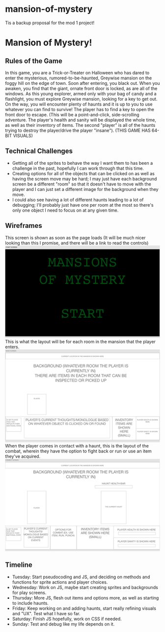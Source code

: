 # mansion-of-mystery
Tis a backup proposal for the mod 1 project!

# Mansion of Mystery!

## Rules of the Game
In this game, you are a Trick-or-Treater on Halloween who has dared to enter the mysterious, rumored-to-be-haunted, Greywise mansion on the foggy hill on the edge of town. Soon after entering, you black out. When you awaken, you find that the giant, ornate front door is locked, as are all of the windows. As this young explorer, armed only with your bag of candy and a flashlight, you must explore Greywise mansion, looking for a key to get out. On the way, you will encounter plenty of haunts and it is up to you to use whatever you can find to survive! The player has to find a key to open the front door to escape. (This will be a point-and-click, side-scrolling adventure. The player's health and sanity will be displayed the whole time, as well as their inventory of items. The second "player" is all of the haunts trying to destroy the player/drive the player "insane"). (THIS GAME HAS 64-BIT VISUALS)

## Technical Challenges
- Getting all of the sprites to behave the way I want them to has been a challenge in the past, hopefully I can work through that this time.
- Creating options for all of the objects that can be clicked on as well as having the screen move may be hard; I may just have each background screen be a different "room" so that it doesn't have to move with the player and I can just set a different image for the background when they move.
- I could also see having a lot of different haunts leading to a lot of debugging; I'll probably just have one per room at the most so there's only one object I need to focus on at any given time.

## Wireframes 
This screen is shown as soon as the page loads (It will be much nicer looking than this I promise, and there will be a link to read the controls)
![](./wireframes/start-screen.png) 
This is what the layout will be for each room in the mansion that the player enters.
![](./wireframes/main-play.png) 
When the player comes in contact with a haunt, this is the layout of the combat, wherein they have the option to fight back or run or use an item they've acquired.
![](./wireframes/combat.png) 

## Timeline
<ul>
<li> Tuesday: Start pseudocoding and JS, and deciding on methods and functions for sprite actions and player choices.
<br>
<li> Wednesday: Work on JS, maybe start creating sprites and backgrounds for play screens.
<br>
<li> Thursday: More JS, flesh out items and options more, as well as starting to include haunts. 
<br>
<li> Friday: Keep working on and adding haunts, start really refining visuals and "UX". Test what I have so far.
<br>
<li> Saturday: Finish JS hopefully, work on CSS if needed.
<br>
<li> Sunday: Test and debug like my life depends on it.